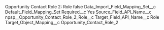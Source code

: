 <?xml version="1.0" encoding="UTF-8"?>
<CustomMetadata xmlns="http://soap.sforce.com/2006/04/metadata" xmlns:xsi="http://www.w3.org/2001/XMLSchema-instance" xmlns:xsd="http://www.w3.org/2001/XMLSchema">
    <label>Opportunity Contact Role 2: Role</label>
    <protected>false</protected>
    <values>
        <field>Data_Import_Field_Mapping_Set__c</field>
        <value xsi:type="xsd:string">Default_Field_Mapping_Set</value>
    </values>
    <values>
        <field>Required__c</field>
        <value xsi:type="xsd:string">Yes</value>
    </values>
    <values>
        <field>Source_Field_API_Name__c</field>
        <value xsi:type="xsd:string">npsp__Opportunity_Contact_Role_2_Role__c</value>
    </values>
    <values>
        <field>Target_Field_API_Name__c</field>
        <value xsi:type="xsd:string">Role</value>
    </values>
    <values>
        <field>Target_Object_Mapping__c</field>
        <value xsi:type="xsd:string">Opportunity_Contact_Role_2</value>
    </values>
</CustomMetadata>
